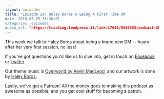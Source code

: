 ```yaml
---
layout: episodes
title: "Episode 29: Haley Boros & Being A First Time DM
date: 2018-06-25 13:30:01
categories: episodes
audio_url: "https://tracking.feedpress.it/link/17010/9559653/podcast-29-haley-boros-first-time-dm.mp3"
---
```

This week we talk to Haley Boros about being a brand new DM -- hours after her very first session, no less!

If you've got questions you'd like us to dive into, get in touch on [Facebook](https://www.facebook.com/dmsofvancouver) or [Twitter](https://www.twitter.com/dmsofvancouver).

Our theme music is [Overworld by Kevin MacLeod](https://incompetech.com/music/royalty-free/music.html), and our artwork is done by [Haley Boros](http://www.haleyboros.com/).

Lastly, we've got a [Patreon](https://www.patreon.com/dmsofvancouver)! All the money goes to making this podcast as awesome as possible, and you get cool stuff for becoming a patron.
